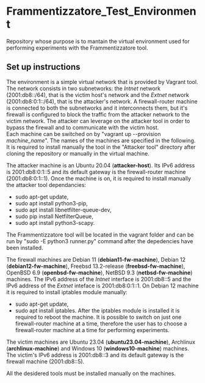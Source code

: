 # Frammentizzatore_Test_Environment
Repository whose purpose is to mantain the virtual environment used for performing experiments with the Frammentizzatore tool.

## Set up instructions

The environment is a simple virtual network that is provided by Vagrant tool. The network consists in two subnetworks: the *Intnet* network (2001:db8::/64), that is the victim host's network and the *Extnet* network (2001:db8:0:1::/64), that is the attacker's network. A firewall-router machine is connected to both the subnetworks and it interconnects them, but it's firewall is configured to block the traffic from the attacker network to the victim network. The attacker can leverage on the attacker tool in order to bypass the firewall and to communicate with the victim host.\
Each machine can be switched on by "vagrant up --provision *machine_name*". The names of the machines are specified in the following.
It is required to install manually the tool in the "Attacker tool" directory after cloning the repository or manually in the virtual machine.

The attacker machine is an Ubuntu 20.04  (**attacker-host**). Its IPv6 address is 2001:db8:0:1::5 and its default gateway is the firewall-router machine (2001:db8:0:1::1). Once the machine is on, it is required to install manually the attacker tool dependancies:
  - sudo apt-get update,
  - sudo apt install python3-pip,
  - sudo apt install libnetfilter-queue-dev,
  - sudo pip install NetfilterQueue,
  - sudo apt install python3-scapy.

The Frammentizzatore tool will be located in the vagrant folder and can be run by "sudo -E python3 runner.py" command after the depedencies have been installed.

The firewall machines are Debian 11  (**debian11-fw-machine**), Debian 12 (**debian12-fw-machine**), Freebsd 13.2-release (**freebsd-fw-machine**), OpenBSD 6.9 (**openbsd-fw-machine**), NetBSD 9.3 (**netbsd-fw-machine**) machines. The IPv6 address of the *Intnet* interface is 2001:db8::5 and the IPv6 address of the *Extnet* inteface is 2001:db8:0:1::1.
On Debian 12 machine it is required to install iptables module manually: 
  - sudo apt-get update,
  - sudo apt install iptables.
After the iptables module is installed it is required to reboot the machine.
It is possible to switch on just one firewall-router machine at a time, therefore the user has to choose a firewall-router machine at a time for performing experiments.

The victim machines are Ubuntu 23.04 (**ubuntu23.04-machine**), Archlinux (**archlinux-machine**) and Windows 10 (**windows10-machine**) machines. The victim's IPv6 address is 2001:db8::3 and its default gateway is the firewall machine (2001:db8::5).

All the desidered tools must be installed manually on the machines.
